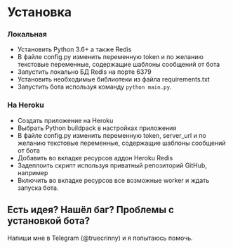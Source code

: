 # Установка
### Локальная

- Установить Python 3.6+ а также Redis
- В файле config.py изменить переменную token и по желанию текстовые переменные, содержащие шаблоны сообщений от бота
- Запустить локально БД Redis на портe 6379
- Установить необходимые библиотеки из файла requirements.txt
- Запустить бота используя команду `python main.py`.

### На Heroku

- Создать приложение на Heroku
- Выбрать Python buildpack в настройках приложения
- В файле config.py изменить переменную token, server_url и по желанию текстовые переменные, содержащие шаблоны сообщений от бота
- Добавить во вкладке ресурсов аддон Heroku Redis
- Задеплоить скрипт используя приватный репозиторий GitHub, например
- Включить во вкладке ресурсов все возможные worker и ждать запуска бота.

## Есть идея? Нашёл баг? Проблемы с установкой бота?

Напиши мне в Telegram (@truecrinny) и я попытаюсь помочь.
